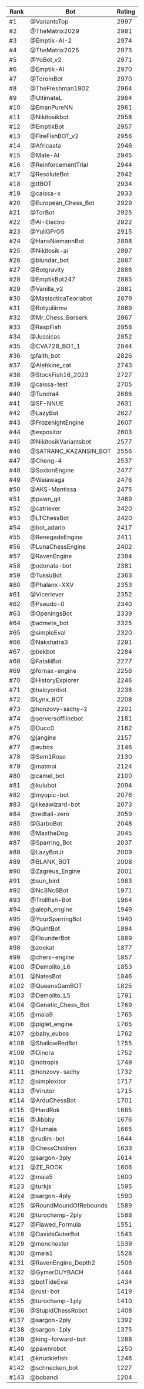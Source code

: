 Rank|Bot|Rating
---|---|---
#1|@VariantsTop|2997
#2|@TheMatrix2029|2981
#3|@Emptik-AI-2|2974
#4|@TheMatrix2025|2973
#5|@YoBot_v2|2971
#6|@Emptik-AI|2970
#7|@ToromBot|2970
#8|@TheFreshman1902|2964
#9|@UltimateL|2964
#10|@EmanPureNN|2961
#11|@Nikitosikbot|2958
#12|@EmptikBot|2957
#13|@FireFishBOT_v2|2956
#14|@Africaata|2946
#15|@Mate-AI|2945
#16|@ReinforcementTrial|2944
#17|@ResoluteBot|2942
#18|@ttBOT|2934
#19|@caissa-x|2933
#20|@European_Chess_Bot|2929
#21|@TorBot|2925
#22|@AI-Electro|2922
#23|@YuliGPrO5|2915
#24|@HansNiemannBot|2898
#25|@Nikitosik-ai|2897
#26|@blundar_bot|2887
#27|@Botgravity|2886
#28|@EmptikBot247|2885
#29|@Vanilla_v2|2881
#30|@MastacticaTeoriabot|2879
#31|@Botyuliirma|2869
#32|@Mr_Chess_Berserk|2867
#33|@RaspFish|2858
#34|@Jussicas|2852
#35|@CVA728_BOT_1|2844
#36|@faith_bot|2826
#37|@Alehkine_cat|2743
#38|@StockFish16_2023|2727
#39|@caissa-test|2705
#40|@Tundra4|2686
#41|@SF-NNUE|2631
#42|@LazyBot|2627
#43|@FrozenightEngine|2607
#44|@expositor|2603
#45|@NikitosikVariantsbot|2577
#46|@SATRANC_KAZANSIN_BOT|2556
#47|@Cheng-4|2537
#48|@SaxtonEngine|2477
#49|@Weiawaga|2476
#50|@AKS-Mantissa|2475
#51|@pawn_git|2469
#52|@catriever|2420
#53|@LTChessBot|2420
#54|@bot_adario|2417
#55|@RenegadeEngine|2411
#56|@LunaChessEngine|2402
#57|@RavenEngine|2384
#58|@odonata-bot|2381
#59|@TuksuBot|2363
#60|@Phalanx-XXV|2353
#61|@Viceriever|2352
#62|@Pseudo-0|2340
#63|@OpeningsBot|2339
#64|@admete_bot|2325
#65|@simpleEval|2320
#66|@Nakshatra3|2291
#67|@bekbot|2284
#68|@FataliiBot|2277
#69|@fornax-engine|2256
#70|@HistoryExplorer|2246
#71|@halcyonbot|2238
#72|@Lynx_BOT|2208
#73|@honzovy-sachy-2|2201
#74|@serversofflinebot|2181
#75|@Ducc0|2162
#76|@jangine|2157
#77|@eubos|2146
#78|@Sem1Rose|2130
#79|@matmoi|2124
#80|@camel_bot|2100
#81|@kulubot|2094
#82|@myopic-bot|2076
#83|@likeawizard-bot|2073
#84|@redtail-zero|2059
#85|@GarboBot|2048
#86|@MaxtheDog|2045
#87|@Sparring_Bot|2037
#88|@LazyBotJr|2009
#89|@BLANK_BOT|2008
#90|@Zagreus_Engine|2001
#91|@sun_bird|1983
#92|@Nc3Nc6Bot|1971
#93|@Trollfish-Bot|1964
#94|@aleph_engine|1949
#95|@YourSparringBot|1940
#96|@QuintBot|1894
#97|@FlounderBot|1889
#98|@zeekat|1877
#99|@chers-engine|1857
#100|@Demolito_L6|1853
#101|@NatesBot|1846
#102|@QueensGamBOT|1825
#103|@Demolito_L5|1791
#104|@Genetic_Chess_Bot|1769
#105|@maia9|1765
#106|@piglet_engine|1765
#107|@baby_eubos|1762
#108|@ShallowRedBot|1755
#109|@Dinora|1752
#110|@notropis|1749
#111|@honzovy-sachy|1732
#112|@simplexitor|1717
#113|@Virutor|1715
#114|@ArduChessBot|1701
#115|@HardRok|1685
#116|@Jibbby|1676
#117|@Humaia|1665
#118|@rudim-bot|1644
#119|@ChessChildren|1633
#120|@sargon-3ply|1614
#121|@ZE_ROOK|1606
#122|@maia5|1600
#123|@turkjs|1595
#124|@sargon-4ply|1590
#125|@RoundMoundOfRebounds|1589
#126|@turochamp-2ply|1588
#127|@Flawed_Formula|1551
#128|@DavidsGuterBot|1543
#129|@monchester|1539
#130|@maia1|1528
#131|@RavenEngine_Depth2|1506
#132|@GymerDUYBACH|1444
#133|@botTideEval|1434
#134|@rust-bot|1419
#135|@turochamp-1ply|1410
#136|@StupidChessRobot|1408
#137|@sargon-2ply|1392
#138|@sargon-1ply|1375
#139|@king-forward-bot|1288
#140|@pawnrobot|1250
#141|@knucklefish|1246
#142|@schnecken_bot|1227
#143|@bobandi|1204

